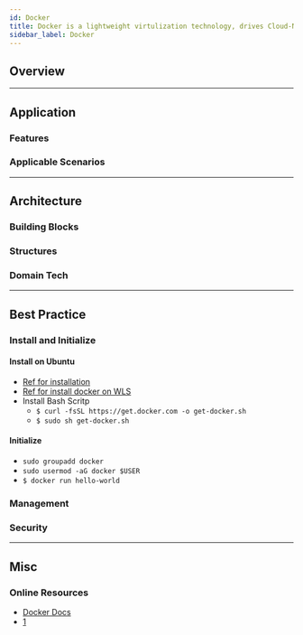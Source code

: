 ```yaml
---
id: Docker
title: Docker is a lightweight virtulization technology, drives Cloud-Native DevOps paradigm shifting.
sidebar_label: Docker
---
```


## Overview

---

## Application

### Features

### Applicable Scenarios

---

## Architecture

### Building Blocks

### Structures

### Domain Tech

---

## Best Practice

### Install and Initialize

#### Install on Ubuntu

- [Ref for installation](https://docs.docker.com/install/linux/docker-ce/ubuntu/)
- [Ref for install docker on WLS](https://medium.com/faun/docker-running-seamlessly-in-windows-subsystem-linux-6ef8412377aa)
- Install Bash Scritp
  - `$ curl -fsSL https://get.docker.com -o get-docker.sh`
  - `$ sudo sh get-docker.sh`

#### Initialize

- `sudo groupadd docker`
- `sudo usermod -aG docker $USER`
- `$ docker run hello-world`

### Management

### Security

---

## Misc

### Online Resources

- [Docker Docs](https://docs.docker.com/)
- [1](https://docs.mongodb.com/)